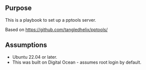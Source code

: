 ## Purpose

This is a playbook to set up a pptools server.

Based on https://github.com/tangledhelix/pptools/

## Assumptions

- Ubuntu 22.04 or later.
- This was built on Digital Ocean - assumes root login by default.
